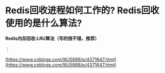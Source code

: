 # **Redis回收进程如何工作的? Redis回收使用的是什么算法?**

**Redis内存回收:LRU算法（写的很不错，推荐）**

：

[https://www.cnblogs.com/WJ5888/p/4371647.html](https://www.cnblogs.com/WJ5888/p/4371647.html)

